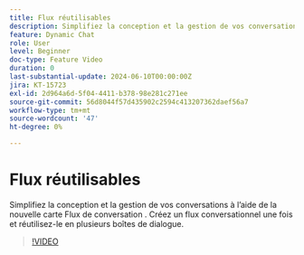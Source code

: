 ```yaml
---
title: Flux réutilisables
description: Simplifiez la conception et la gestion de vos conversations à l’aide d’une nouvelle carte de flux conversationnelle. Créer un flux de conversation une fois et le réutiliser dans plusieurs boîtes de dialogue
feature: Dynamic Chat
role: User
level: Beginner
doc-type: Feature Video
duration: 0
last-substantial-update: 2024-06-10T00:00:00Z
jira: KT-15723
exl-id: 2d964a6d-5f04-4411-b378-98e281c271ee
source-git-commit: 56d8044f57d435902c2594c413207362daef56a7
workflow-type: tm+mt
source-wordcount: '47'
ht-degree: 0%

---
```


# Flux réutilisables

Simplifiez la conception et la gestion de vos conversations à l’aide de la nouvelle carte Flux de conversation . Créez un flux conversationnel une fois et réutilisez-le en plusieurs boîtes de dialogue.

>[!VIDEO](https://video.tv.adobe.com/v/3446647/?learn=on&captions=fre_fr)
